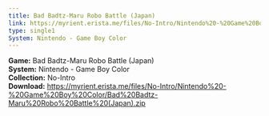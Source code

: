```yaml
---
title: Bad Badtz-Maru Robo Battle (Japan)
link: https://myrient.erista.me/files/No-Intro/Nintendo%20-%20Game%20Boy%20Color/Bad%20Badtz-Maru%20Robo%20Battle%20(Japan).zip
type: single1
System: Nintendo - Game Boy Color
---
```

<b>Game:</b> Bad Badtz-Maru Robo Battle (Japan)<br>
<b>System:</b> Nintendo - Game Boy Color<br>
<b>Collection:</b> No-Intro<br>
<b>Download:</b> https://myrient.erista.me/files/No-Intro/Nintendo%20-%20Game%20Boy%20Color/Bad%20Badtz-Maru%20Robo%20Battle%20(Japan).zip